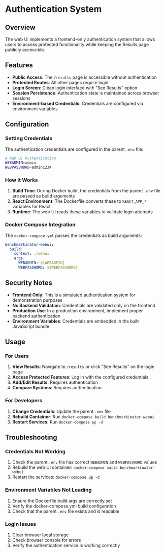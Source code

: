 # Authentication System

## Overview

The web UI implements a frontend-only authentication system that allows users to access protected functionality while keeping the Results page publicly accessible.

## Features

- **Public Access**: The `/results` page is accessible without authentication
- **Protected Routes**: All other pages require login
- **Login Screen**: Clean login interface with "See Results" option
- **Session Persistence**: Authentication state is maintained across browser sessions
- **Environment-based Credentials**: Credentials are configured via environment variables

## Configuration

### Setting Credentials

The authentication credentials are configured in the parent `.env` file:

```bash
# Web UI Authentication
WEBADMIN=admin
WEBPASSWORD=admin1234
```

### How It Works

1. **Build Time**: During Docker build, the credentials from the parent `.env` file are passed as build arguments
2. **React Environment**: The Dockerfile converts these to `REACT_APP_*` variables for React
3. **Runtime**: The web UI reads these variables to validate login attempts

### Docker Compose Integration

The `docker-compose.yml` passes the credentials as build arguments:

```yaml
benchmarkinator-webui:
  build:
    context: ./webui
    args:
      WEBADMIN: ${WEBADMIN}
      WEBPASSWORD: ${WEBPASSWORD}
```

## Security Notes

- **Frontend Only**: This is a simulated authentication system for demonstration purposes
- **No Backend Validation**: Credentials are validated only on the frontend
- **Production Use**: In a production environment, implement proper backend authentication
- **Environment Variables**: Credentials are embedded in the built JavaScript bundle

## Usage

### For Users

1. **View Results**: Navigate to `/results` or click "See Results" on the login page
2. **Access Protected Features**: Log in with the configured credentials
3. **Add/Edit Results**: Requires authentication
4. **Compare Systems**: Requires authentication

### For Developers

1. **Change Credentials**: Update the parent `.env` file
2. **Rebuild Container**: Run `docker-compose build benchmarkinator-webui`
3. **Restart Services**: Run `docker-compose up -d`

## Troubleshooting

### Credentials Not Working

1. Check the parent `.env` file has correct `WEBADMIN` and `WEBPASSWORD` values
2. Rebuild the web UI container: `docker-compose build benchmarkinator-webui`
3. Restart the services: `docker-compose up -d`

### Environment Variables Not Loading

1. Ensure the Dockerfile build args are correctly set
2. Verify the docker-compose.yml build configuration
3. Check that the parent `.env` file exists and is readable

### Login Issues

1. Clear browser local storage
2. Check browser console for errors
3. Verify the authentication service is working correctly
